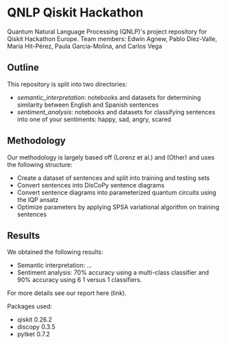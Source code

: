 # QNLP Qiskit Hackathon
Quantum Natural Language Processing (QNLP)'s project repository for Qiskit Hackathon Europe. Team members: Edwin Agnew, Pablo Díez-Valle, María Hit-Pérez, Paula García-Molina, and Carlos Vega

## Outline
This repository is split into two directories:
- *semantic_interpretation*: notebooks and datasets for determining similarity between English and Spanish sentences
- *sentiment_analysis*: notebooks and datasets for classifying sentences into one of your sentiments: happy, sad, angry, scared 

## Methodology
Our methodology is largely based off (Lorenz et al.) and (Other) and uses the following structure:
- Create a dataset of sentences and split into training and testing sets
- Convert sentences into DisCoPy sentence diagrams
- Convert sentence diagrams into parameterized quantum circuits using the IQP ansatz
- Optimize parameters by applying SPSA variational algorithm on training sentences

## Results
We obtained the following results:
- Semantic interpretation: ...
- Sentiment analysis: 70% accuracy using a multi-class classifier and 90% accuracy using 6 1 versus 1 classifiers.

For more details see our report here (link).

Packages used:
- qiskit 0.26.2
- discopy 0.3.5
- pytket 0.7.2
